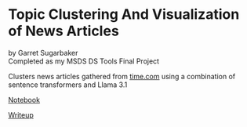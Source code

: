 # Topic Clustering And Visualization of News Articles
by Garret Sugarbaker\
Completed as my MSDS DS Tools Final Project

Clusters news articles gathered from [time.com](https://time.com) using a combination of sentence transformers and Llama 3.1

[Notebook](./notebook.ipynb)

[Writeup](./writeup.md)
